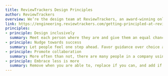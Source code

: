 ```yaml
---
title: ReviewTrackers Design Principles
author: ReviewTrackers
overview: We’re the design team at ReviewTrackers, an award-winning online reputation management software company that helps businesses discover actionable insights about their customers. Here are our design principles that help guide how we work.
link: https://engineering.reviewtrackers.com/getting-principled-at-reviewtrackers-bafe9b3c12f6
principles:
- principle: Design inclusively
  summary: Meet each person where they are and give them an equal chance in managing their customers’ experience. Design for one and extend to all; make sure things are simple by default and complex by opt-in.
- principle: Nudge towards success
  summary: Let people feel one step ahead. Favor guidance over choice and be ok with deciding for them.
- principle: Promote collaboration
  summary: More often than not, there are many people in a company using RT to achieve a shared goal. Make them feel as part of a team in the product as they are outside of it.
- principle: Embrace less is more
  summary: Remove when you are able to, replace if you can, and add if you must. When replacing or adding, be minimal.
---
```

